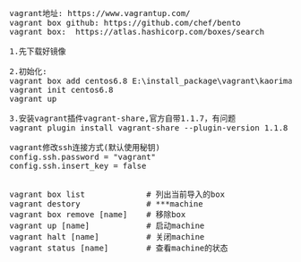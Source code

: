 <pre>
vagrant地址: https://www.vagrantup.com/
vagrant box github: https://github.com/chef/bento
vagrant box:  https://atlas.hashicorp.com/boxes/search

1.先下载好镜像

2.初始化:
vagrant box add centos6.8 E:\install_package\vagrant\kaorimatzcentos-6.8-x86_64
vagrant init centos6.8
vagrant up

3.安装vagrant插件vagrant-share,官方自带1.1.7，有问题
vagrant plugin install vagrant-share --plugin-version 1.1.8

vagrant修改ssh连接方式(默认使用秘钥)
config.ssh.password = "vagrant"
config.ssh.insert_key = false


vagrant box list             # 列出当前导入的box
vagrant destory              # ***machine
vagrant box remove [name]    # 移除box
vagrant up [name]            # 启动machine                 
vagrant halt [name]          # 关闭machine 
vagrant status [name]        # 查看machine的状态
</pre>
